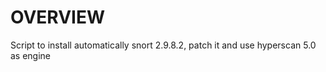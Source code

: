 OVERVIEW
========
Script to install automatically snort 2.9.8.2, patch it and use hyperscan 5.0 as engine

